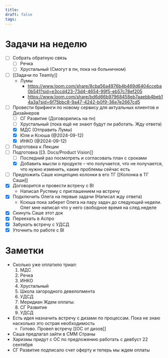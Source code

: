 ```yaml
---
title: 
draft: false
tags:
---
```

# Задачи на неделю
- [ ] Собрать обратную связь
	- [ ] Речка 
	- [ ] Хрустальный (Смогут в пн, пока на больничном)
- [ ] [[Задачи по Teamly]]
	- Лумы  
		- https://www.loom.com/share/8cba56a4976b4b469d6404cceba0b541?sid=e3ccd423-73d4-4654-99f5-eb57c78ef205
		- https://www.loom.com/share/bd6d66b97968458eb7aaebb4beb14a3a?sid=6f75bbc8-9a47-4242-b0f9-36e7e2667cd5
- [ ] Провести брифинги по новому сервису для актуальных клиентов и Дизайнеров
	- [ ] СГ Развитие (Договорились на пн)
	- [ ] Хрустальный (пока ещё не знают будут ли работать. Жду ответа)
	- [x] МДС (Отправить Лумы)
	- [x] Юля и Ксюша (@2024-09-12)
	- [x] ИНКО (@2024-09-12)
- [ ] Подготовка к Лекции
- [ ] Подготовка  [[3. Docs/Product Vision]]
	- [ ] Последний раз посмотреть и согласовать план с сроками
	- [x] Добавить мысли о продукте – что получается, что не получается, что нужно изменить, какие проблемы сейчас есть
- [ ] Предложить Саше концепцию колонки в его ТГ [[Колонка в ТГ Саши]]
- [x] Договорится и провести встречу с BI
	- Написал Рустему с приглашением на встречу
- [x] Подключить Олега на первые задачи (Написал жду ответа)
	- Ксюша пока заберет Олега на пару задач до следующей недели. Олег мне написал что у него свободное время на след.неделе
- [x] Скинуть Саше этот док
- [x] Переехать в Аспро
- [x] Забукать встречу с УДСД 
- [x] Уточнить по работе с BI

# Заметки
- Сколько уже оплатило триал:
	1. МДС
	2. Речка
	3. ИНКО
	4. Хрустальный
	5. Школа загородного девелопмента
	6. УДСД
	7. Меридиан
Ждем оплаты: 
	1. СГ Развитие
	2. УДСД 
- Есть идея назначить встречу с дизами по процессам. Пока не знаю насколько это острая необходимость
	- Готово. Провел встречу [[ОС от дизов]]
- Саша предлагал зайти в СММ Страны
- Харизмы придут с ОС по предложению работать с девбуст 22 сентября
- СГ Развитие подписало счет оферту и теперь мы ждем оплаты